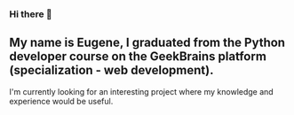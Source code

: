 ### Hi there 👋
## My name is Eugene, I graduated from the Python developer course on the GeekBrains platform (specialization - web development).
I'm currently looking for an interesting project where my knowledge and experience would be useful.

<!--
**eugenepro777/eugenepro777** is a ✨ _special_ ✨ repository because its `README.md` (this file) appears on your GitHub profile.

Here are some ideas to get you started:

- 🔭 I’m currently working on ...
- 🌱 I’m currently learning ...
- 👯 I’m looking to collaborate on ...
- 🤔 I’m looking for help with ...
- 💬 Ask me about ...
- 📫 How to reach me: ...
- 😄 Pronouns: ...
- ⚡ Fun fact: ...
-->
